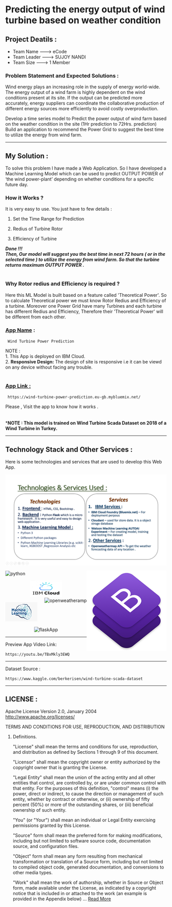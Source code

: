 # **Predicting the energy output of wind turbine based on weather condition**

## **Project Deatils :**
- Team Name --->  eCode
- Team Leader --->  SUJOY NANDI
- Team Size ---> 1 Member

### **Problem Statement and Expected Solutions :**

 Wind energy plays an increasing role in the supply of energy world-wide. The energy output of a wind farm is highly dependent on the wind conditions present at its site. If the output can be predicted more accurately, energy suppliers can coordinate the collaborative production of different energy sources more efficiently to avoid costly overproduction.<br>
 
 Develop a time series model to Predict the power output of wind farm based on the weather condition in the site (1Hr prediction to 72Hrs. prediction) Build an application to recommend the Power Grid to suggest the best time to utilize the energy from wind farm.

<hr>

## **My Solution :** 
To solve this problem I have made a Web Application. So I have developed a Machine Learning Model which can be used to predict OUTPUT POWER of ‘the wind power-plant’ depending on whether conditions for a specific future day.

### **How it Works ?** 
It is very easy to use. You just have to few details :

1. Set the Time Range for Prediction

2. Redius of Turbine Rotor

3. Efficiency of Turbine

**<i>Done !!! <br> Then, Our model will suggest you the best time in next 72 hours ( or in the selected time ) to utilize the energy from wind farm. So that the turbine returns maximum OUTPUT POWER .</i>**
<br><br>
### **Why Rotor redius and Efficiency is required ?**
Here this ML Model is built based on a feature called 'Theoretical Power'. So to calculate Theoretical power we must know Rotor Redius and Efficiency of a turbine. Moreover one Power Grid have many Turbines and each turbine has different Redius and Efficiency, Therefore their 'Theoretical Power' will be different from each other.

### <u>App Name</u> :
```
 Wind Turbine Power Prediction
```
NOTE : <br>1. This App is deployed on IBM Cloud.
       <br>2. **Responsive Design:** The design of site is responsive i.e it can be viewd on any device without facing any trouble.<br><br>


### **<u>App Link :</u>** 
```
 https://wind-turbine-power-prediction.eu-gb.mybluemix.net/
```

Please , Visit the app to know how it works .<br><br><br>
***NOTE : This model is trained on Wind Turbine Scada Dataset on 2018 of a Wind Turbine in Turkey.**

<hr>

## **Technology Stack and Other Services :**
Here is some technologies and services that are used to develop this Web App.

<img width="750" src="App/Server/__pycache__/img/photo.png" alt="services">

![python](https://www.freepngimg.com/thumb/python_logo/5-2-python-logo-png-image-thumb.png)
<img align="right" src="App/Server/__pycache__/img/bootstrap.png" alt="bootstrap 4">

<center><img float="center" src="App/Server/__pycache__/img/ibmcloud.png" alt="ibmCloud"></center>
<img align="right" src="https://19yw4b240vb03ws8qm25h366-wpengine.netdna-ssl.com/wp-content/uploads/OPENWEATHER-300x136.png" alt="openweatheramp">


![machineLearning](App/Server/__pycache__/img/ml.png)

<center><img src="https://flask.palletsprojects.com/en/1.1.x/_images/flask-logo.png" alt="flaskApp"></center>


<hr>

Preview App Video Link:
```
https://youtu.be/TBxMkly3EWQ
```


<hr>

Dataset Source :
```
https://www.kaggle.com/berkerisen/wind-turbine-scada-dataset
```

<hr>

## **LICENSE :**

Apache License
                                    Version 2.0, January 2004
                                  http://www.apache.org/licenses/

   TERMS AND CONDITIONS FOR USE, REPRODUCTION, AND DISTRIBUTION

1. Definitions.

      "License" shall mean the terms and conditions for use, reproduction,
      and distribution as defined by Sections 1 through 9 of this document.

      "Licensor" shall mean the copyright owner or entity authorized by
      the copyright owner that is granting the License.

      "Legal Entity" shall mean the union of the acting entity and all
      other entities that control, are controlled by, or are under common
      control with that entity. For the purposes of this definition,
      "control" means (i) the power, direct or indirect, to cause the
      direction or management of such entity, whether by contract or
      otherwise, or (ii) ownership of fifty percent (50%) or more of the
      outstanding shares, or (iii) beneficial ownership of such entity.

      "You" (or "Your") shall mean an individual or Legal Entity
      exercising permissions granted by this License.

      "Source" form shall mean the preferred form for making modifications,
      including but not limited to software source code, documentation
      source, and configuration files.

      "Object" form shall mean any form resulting from mechanical
      transformation or translation of a Source form, including but
      not limited to compiled object code, generated documentation,
      and conversions to other media types.

      "Work" shall mean the work of authorship, whether in Source or
      Object form, made available under the License, as indicated by a
      copyright notice that is included in or attached to the work
      (an example is provided in the Appendix below) ... [Read More](./LICENSE)

      



